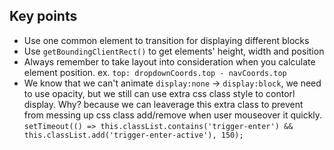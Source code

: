 ## Key points
* Use one common element to transition for displaying different blocks
* Use `getBoundingClientRect()` to get elements' height, width and position
* Always remember to take layout into consideration when you calculate element position. ex. `top: dropdownCoords.top - navCoords.top`
* We know that we can't animate `display:none` -> `display:block`, we need to use opacity, but we still can use extra css class style to contorl display.
    Why? because we can leaverage this extra class to prevent from messing up css class add/remove when user mouseover it quickly.
    `setTimeout(() => this.classList.contains('trigger-enter') && this.classList.add('trigger-enter-active'), 150);`
